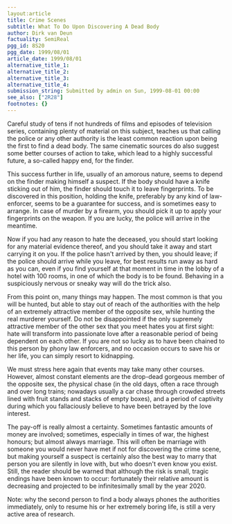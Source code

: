 ```yaml
---
layout:article
title: Crime Scenes
subtitle: What To Do Upon Discovering A Dead Body
author: Dirk van Deun
factuality: SemiReal
pgg_id: 8S20
pgg_date: 1999/08/01
article_date: 1999/08/01
alternative_title_1: 
alternative_title_2: 
alternative_title_3: 
alternative_title_4: 
submission_string: Submitted by admin on Sun, 1999-08-01 00:00
see_also: ["2R28"]
footnotes: {}
---
```

<div>
<p>Careful study of tens if not hundreds of films and episodes of television series, containing plenty of material on this subject, teaches us that calling the police or any other authority is the least common reaction upon being the first to find a dead body. The same cinematic sources do also suggest some better courses of action to take, which lead to a highly successful future, a so-called happy end, for the finder.</p>
<p>This success further in life, usually of an amorous nature, seems to depend on the finder making himself a suspect. If the body should have a knife sticking out of him, the finder should touch it to leave fingerprints. To be discovered in this position, holding the knife, preferably by any kind of law-enforcer, seems to be a guarantee for success, and is sometimes easy to arrange. In case of murder by a firearm, you should pick it up to apply your fingerprints on the weapon. If you are lucky, the police will arrive in the meantime.</p>
<p>Now if you had any reason to hate the deceased, you should start looking for any material evidence thereof, and you should take it away and start carrying it on you. If the police hasn't arrived by then, you should leave; if the police should arrive while you leave, for best results run away as hard as you can, even if you find yourself at that moment in time in the lobby of a hotel with 100 rooms, in one of which the body is to be found. Behaving in a suspiciously nervous or sneaky way will do the trick also.</p>
<p>From this point on, many things may happen. The most common is that you will be hunted, but able to stay out of reach of the authorities with the help of an extremely attractive member of the opposite sex, while hunting the real murderer yourself. Do not be disappointed if the only supremely attractive member of the other sex that you meet hates you at first sight: hate will transform into passionate love after a reasonable period of being dependent on each other. If you are not so lucky as to have been chained to this person by phony law enforcers, and no occasion occurs to save his or her life, you can simply resort to kidnapping.</p>
<p>We must stress here again that events may take many other courses. However, almost constant elements are the drop-dead gorgeous member of the opposite sex, the physical chase (in the old days, often a race through and over long trains; nowadays usually a car chase through crowded streets lined with fruit stands and stacks of empty boxes), and a period of captivity during which you fallaciously believe to have been betrayed by the love interest.</p>
<p>The pay-off is really almost a certainty. Sometimes fantastic amounts of money are involved; sometimes, especially in times of war, the highest honours; but almost always marriage. This will often be marriage with someone you would never have met if not for discovering the crime scene, but making yourself a suspect is certainly also the best way to marry that person you are silently in love with, but who doesn't even know you exist. Still, the reader should be warned that although the risk is small, tragic endings have been known to occur: fortunately their relative amount is decreasing and projected to be infinitesimally small by the year 2020.</p>
<p>Note: why the second person to find a body always phones the authorities immediately, only to resume his or her extremely boring life, is still a very active area of research.</p>
</div>
